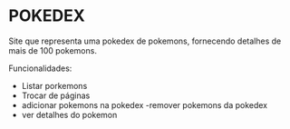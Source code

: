# POKEDEX
Site que representa uma pokedex de pokemons, fornecendo detalhes de mais de 100 pokemons.

Funcionalidades:
- Listar porkemons
- Trocar de páginas
- adicionar pokemons na pokedex
-remover pokemons da pokedex
- ver detalhes do pokemon